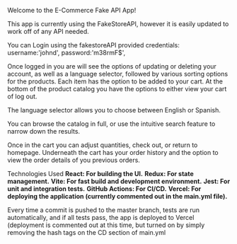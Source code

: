 Welcome to the E-Commerce Fake API App!

This app is currently using the FakeStoreAPI, however it is easily updated to work off of any API needed.

You can Login using the fakestoreAPI provided credentials: username:'johnd', password:'m38rmF$',

Once logged in you are will see the options of updating or deleting your account, as well as a language selector, followed by various sorting options for the products. Each item has the option to be added to your cart. At the bottom of the product catalog you have the options to either view your cart of log out.

The language selector allows you to choose between English or Spanish.

You can browse the catalog in full, or use the intuitive search feature to narrow down the results. 

Once in the cart you can adjust quantities, check out, or return to homepage. Underneath the cart has your order history and the option to view the order details of you previous orders.

Technologies Used
**React: For building the UI.**
**Redux: For state management.**
**Vite: For fast build and development environment.**
**Jest: For unit and integration tests.**
**GitHub Actions: For CI/CD.**
**Vercel: For deploying the application (currently commented out in the main.yml file).**

Every time a commit is pushed to the master branch, tests are run automatically, and if all tests pass, the app is deployed to Vercel (deployment is commented out at this time, but turned on by simply removing the hash tags on the CD section of main.yml
